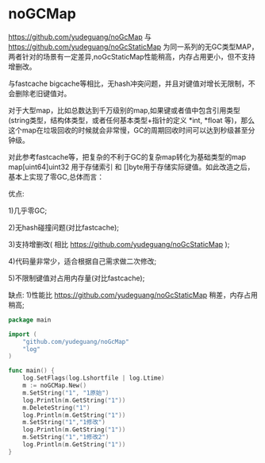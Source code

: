 # noGCMap
https://github.com/yudeguang/noGcMap 与 https://github.com/yudeguang/noGcStaticMap 为同一系列的无GC类型MAP，两者针对的场景有一定差异,noGcStaticMap性能稍高，内存占用更小，但不支持增删改。

与fastcache bigcache等相比，无hash冲突问题，并且对键值对增长无限制，不会删除老旧键值对。

对于大型map，比如总数达到千万级别的map,如果键或者值中包含引用类型(string类型，结构体类型，或者任何基本类型+指针的定义 *int, *float 等)，那么这个map在垃圾回收的时候就会非常慢，GC的周期回收时间可以达到秒级甚至分钟级。

对此参考fastcache等，把复杂的不利于GC的复杂map转化为基础类型的map map[uint64]uint32 用于存储索引 和 []byte用于存储实际键值。如此改造之后，基本上实现了零GC,总体而言：

优点:

1)几乎零GC;

2)无hash碰撞问题(对比fastcache);

3)支持增删改( 相比 https://github.com/yudeguang/noGcStaticMap );

4)代码量非常少，适合根据自己需求做二次修改;

5)不限制键值对占用内存量(对比fastcache);

缺点:
1)性能比 https://github.com/yudeguang/noGcStaticMap 稍差，内存占用稍高;


```go
package main

import (
	"github.com/yudeguang/noGcMap"
	"log"
)

func main() {
	log.SetFlags(log.Lshortfile | log.Ltime)
	m := noGCMap.New()
	m.SetString("1", "1原始")
	log.Println(m.GetString("1"))
	m.DeleteString("1")
	log.Println(m.GetString("1"))
	m.SetString("1","1修改")
	log.Println(m.GetString("1"))
	m.SetString("1","1修改2")
	log.Println(m.GetString("1"))
}
```
